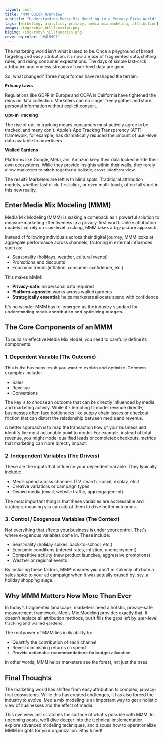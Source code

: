 ```yaml
---
layout: post
title: "MMM Quick Overview"
subtitle: "Understanding Media Mix Modeling in a Privacy-First World"
tags: [marketing, analytics, privacy, media mix modeling, attribution]
image: /img/robyn_hillfunction.png
bigimg: /img/robyn_hillfunction.png
cover-bg-color: "#4169E1"
---
```


The marketing world isn't what it used to be. Once a playground of broad targeting and easy attribution, it's now a maze of fragmented data, shifting rules, and rising consumer expectations. The days of simple last-click attribution and endless streams of user-level data are gone.

So, what changed? Three major forces have reshaped the terrain:

**Privacy Laws**

Regulations like GDPR in Europe and CCPA in California have tightened the reins on data collection. Marketers can no longer freely gather and store personal information without explicit consent.

**Opt-In Tracking**

The rise of opt-in tracking means consumers must actively agree to be tracked, and many don't. Apple's App Tracking Transparency (ATT) framework, for example, has dramatically reduced the amount of user-level data available to advertisers.

**Walled Gardens**

Platforms like Google, Meta, and Amazon keep their data locked inside their own ecosystems. While they provide insights within their walls, they rarely allow marketers to stitch together a holistic, cross-platform view.

The result? Marketers are left with blind spots. Traditional attribution models, whether last-click, first-click, or even multi-touch, often fall short in this new reality.

## Enter Media Mix Modeling (MMM)

Media Mix Modeling (MMM) is making a comeback as a powerful solution to measure marketing effectiveness in a privacy-first world. Unlike attribution models that rely on user-level tracking, MMM takes a big-picture approach.

Instead of following individuals across their digital journey, MMM looks at aggregate performance across channels, factoring in external influences such as:

- Seasonality (holidays, weather, cultural events)
- Promotions and discounts
- Economic trends (inflation, consumer confidence, etc.)

This makes MMM:

- **Privacy-safe**: no personal data required
- **Platform-agnostic**: works across walled gardens
- **Strategically essential**: helps marketers allocate spend with confidence

It's no wonder MMM has re-emerged as the industry standard for understanding media contribution and optimizing budgets.

## The Core Components of an MMM

To build an effective Media Mix Model, you need to carefully define its components.

### 1. Dependent Variable (The Outcome)

This is the business result you want to explain and optimize. Common examples include:

- Sales
- Revenue
- Conversions

The key is to choose an outcome that can be directly influenced by media and marketing activity. While it's tempting to model revenue directly, businesses often face bottlenecks like supply chain issues or checkout friction that can distort the relationship between media and revenue.

A better approach is to map the transaction flow of your business and identify the most actionable point to model. For example, instead of total revenue, you might model qualified leads or completed checkouts, metrics that marketing can more directly impact.

### 2. Independent Variables (The Drivers)

These are the inputs that influence your dependent variable. They typically include:

- Media spend across channels (TV, search, social, display, etc.)
- Creative variations or campaign types
- Owned media (email, website traffic, app engagement)

The most important thing is that these variables are addressable and strategic, meaning you can adjust them to drive better outcomes.

### 3. Control / Exogenous Variables (The Context)

Not everything that affects your business is under your control. That's where exogenous variables come in. These include:

- Seasonality (holiday spikes, back-to-school, etc.)
- Economic conditions (interest rates, inflation, unemployment)
- Competitive activity (new product launches, aggressive promotions)
- Weather or regional events

By including these factors, MMM ensures you don't mistakenly attribute a sales spike to your ad campaign when it was actually caused by, say, a holiday shopping surge.

## Why MMM Matters Now More Than Ever

In today's fragmented landscape, marketers need a holistic, privacy-safe measurement framework. Media Mix Modeling provides exactly that. It doesn't replace all attribution methods, but it fills the gaps left by user-level tracking and walled gardens.

The real power of MMM lies in its ability to:

- Quantify the contribution of each channel
- Reveal diminishing returns on spend
- Provide actionable recommendations for budget allocation

In other words, MMM helps marketers see the forest, not just the trees.

## Final Thoughts

The marketing world has shifted from easy attribution to complex, privacy-first ecosystems. While this has created challenges, it has also forced the industry to evolve. Media mix modeling is an important way to get a holistic view of businesses and the effect of media.

This overview just scratches the surface of what's possible with MMM. In upcoming posts, we'll dive deeper into the technical implementation, explore advanced modeling techniques, and discuss how to operationalize MMM insights for your organization. Stay tuned!